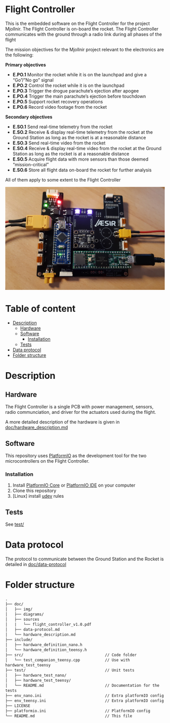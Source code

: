 # Flight Controller <!-- omit in toc -->

This is the embedded software on the Flight Controller for the project Mjollnir. The Flight Controller is on-board the rocket. The Flight Controller communicates with the ground through a radio link during all phases of the flight

The mission objectives for the Mjollnir project relevant to the electronics are the following:

**Primary objectives**

- **E.PO.1** Monitor the rocket while it is on the launchpad and give a “Go”/”No go” signal
- **E.PO.2** Control the rocket while it is on the launchpad
- **E.PO.3** Trigger the drogue parachute’s ejection after apogee
- **E.PO.4** Trigger the main parachute’s ejection before touchdown
- **E.PO.5** Support rocket recovery operations
- **E.PO.6** Record video footage from the rocket

**Secondary objectives**

- **E.SO.1** Send real-time telemetry from the rocket
- **E.SO.2** Receive & display real-time telemetry from the rocket at the Ground Station as long as the rocket is at a reasonable distance
- **E.SO.3** Send real-time video from the rocket
- **E.SO.4** Receive & display real-time video from the rocket at the Ground Station as long as the rocket is at a reasonable distance
- **E.SO.5** Acquire flight data with more sensors than those deemed “mission-critical”
- **E.SO.6** Store all flight data on-board the rocket for further analysis

All of them apply to some extent to the Flight Controller

![flight_controller_test](doc/img/flight_controller_test.jpg)

# Table of content <!-- omit in toc -->

- [Description](#description)
  - [Hardware](#hardware)
  - [Software](#software)
    - [Installation](#installation)
  - [Tests](#tests)
- [Data protocol](#data-protocol)
- [Folder structure](#folder-structure)

# Description

## Hardware

The Flight Controller is a single PCB with power management, sensors, radio communciation, and driver for the actuators used during the flight.

A more detailed description of the hardware is given in [doc/hardware_description.md](doc/hardware_description.md)

## Software

This repository uses [PlatformIO](https://platformio.org/) as the development tool for the two microcontrollers on the Flight Controller.

### Installation

1. Install [PlatformIO Core](https://docs.platformio.org/en/latest/core/index.html) or [PlatformIO IDE](https://platformio.org/install/ide) on your computer
2. Clone this repository
3. [Linux] install [udev](https://docs.platformio.org/en/latest/faq.html?highlight=99#platformio-udev-rules) rules

## Tests

See [test/](test/)

# Data protocol

The protocol to communicate between the Ground Station and the Rocket is detailed in [doc/data-protocol](doc/data-protocol.md)

# Folder structure

```
.
├── doc/
│   ├── img/
│   ├── diagrams/
│   ├── sources
│   |   └── flight_controller_v1.0.pdf
│   ├── data-protocol.md
│   └── hardware_description.md
├── include/
│   ├── hardware_definition_nano.h
│   └── hardware_definition_teensy.h
├── src/                                    // Code folder
│   └── test_companion_teensy.cpp           // Use with hardware_test_teensy
├── test/                                   // Unit tests
│   ├── hardware_test_nano/
│   ├── hardware_test_teensy/
│   └── README.md                           // Documentation for the tests
├── env_nano.ini                            // Extra platformIO config
├── env_teensy.ini                          // Extra platformIO config
├── LICENSE
├── platformio.ini                          // PlatformIO config
└── README.md                               // This file
```
